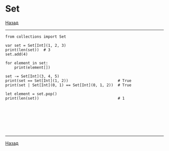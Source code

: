 # Set

[Назад][back]

---

```mojo
from collections import Set

var set = Set[Int](1, 2, 3)
print(len(set))  # 3
set.add(4)

for element in set:
    print(element[])

set -= Set[Int](3, 4, 5)
print(set == Set[Int](1, 2))                      # True
print(set | Set[Int](0, 1) == Set[Int](0, 1, 2))  # True

let element = set.pop()
print(len(set))                                   # 1
```

```mojo

```

```mojo

```

```mojo

```

```mojo

```

```mojo

```

```mojo

```

```mojo

```

---

[Назад][back]

[back]: <.> "Назад к оглавлению"